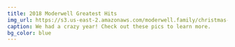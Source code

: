```yaml
---
title: 2018 Moderwell Greatest Hits
img_url: https://s3.us-east-2.amazonaws.com/moderwell.family/christmas-2018/couch-bw.jpg
caption: We had a crazy year! Check out these pics to learn more.
bg_color: blue
---
```



